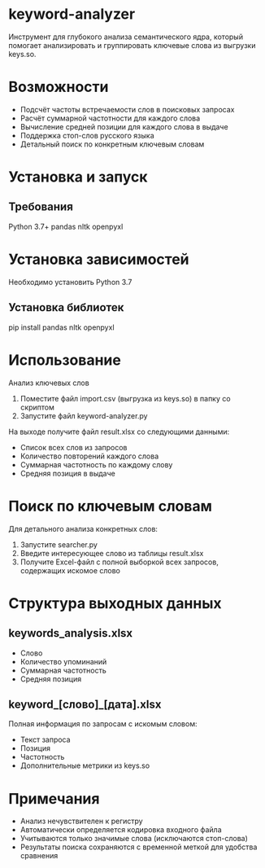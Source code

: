 # keyword-analyzer
Инструмент для глубокого анализа семантического ядра, который помогает анализировать и группировать ключевые слова из выгрузки keys.so.

# Возможности
- Подсчёт частоты встречаемости слов в поисковых запросах
- Расчёт суммарной частотности для каждого слова
- Вычисление средней позиции для каждого слова в выдаче
- Поддержка стоп-слов русского языка
- Детальный поиск по конкретным ключевым словам

# Установка и запуск
## Требования
Python 3.7+
pandas
nltk
openpyxl

# Установка зависимостей

Необходимо установить Python 3.7

## Установка библиотек
pip install pandas nltk openpyxl

# Использование
Анализ ключевых слов
1. Поместите файл import.csv (выгрузка из keys.so) в папку со скриптом
2. Запустите файл keyword-analyzer.py

На выходе получите файл result.xlsx со следующими данными:
- Список всех слов из запросов
- Количество повторений каждого слова
- Суммарная частотность по каждому слову
- Средняя позиция в выдаче

# Поиск по ключевым словам
Для детального анализа конкретных слов:

1. Запустите searcher.py
2. Введите интересующее слово из таблицы result.xlsx
3. Получите Excel-файл с полной выборкой всех запросов, содержащих искомое слово

# Структура выходных данных
## keywords_analysis.xlsx
- Слово
- Количество упоминаний
- Суммарная частотность
- Средняя позиция

## keyword_[слово]_[дата].xlsx
Полная информация по запросам с искомым словом:

- Текст запроса
- Позиция
- Частотность
- Дополнительные метрики из keys.so
  
# Примечания

- Анализ нечувствителен к регистру
- Автоматически определяется кодировка входного файла
- Учитываются только значимые слова (исключаются стоп-слова)
- Результаты поиска сохраняются с временной меткой для удобства сравнения
